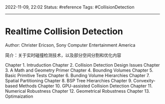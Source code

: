 2022-11-09, 22:02
Status: #reference
Tags: #CollisionDetection

---

# Realtime Collision Detection

Author: Christer Ericson, Sony Computer Entertainment America

简介：关于实时碰撞检测技术，以及部分空间分割和优化内容

Chapter 1. Intruduction
Chapter 2. Collision Detection Design Issues
Chapter 3. A Math and Geometry Primer
Chapter 4. Bounding Volumes
Chapter 5. Basic Primitive Tests
Chapter 6. Bunding Volume Hierarchies
Chapter 7. Spatial Partitioning
Chapter 8. BSP Tree Hierarchies
Chapter 9. Convexity-based Methods
Chapter 10. GPU-assisted Collision Detection
Chapter 11. Numerical Robustness
Chapter 12. Geometrical Robustness
Chapter 13. Optimaization
